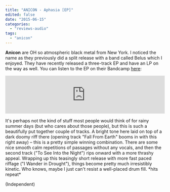 ```yaml
---
title: "ANICON - Aphasia [EP]"
edited: false
date: "2015-06-15"
categories:
  - "reviews-audio"
tags:
  - "anicon"
---
```


**Anicon** are OH so atmospheric black metal from New York. I noticed the name as they previously did a split release with a band called Belus which I enjoyed. They have recently released a three-track EP and have an LP on the way as well. You can listen to the EP on their Bandcamp [here](https://anicon.bandcamp.com/):

<iframe style="border: 0; width: 100%; height: 120px;" src="https://bandcamp.com/EmbeddedPlayer/album=1684157605/size=large/bgcol=ffffff/linkcol=0687f5/tracklist=false/artwork=small/transparent=true/" width="300" height="150" seamless=""><a href="http://anicon.bandcamp.com/album/aphasia">Aphasia by Anicon</a></iframe>

It's perhaps not the kind of stuff most people would think of for rainy summer days (but who cares about those people), but this is such a beautifully put together couple of tracks. A bright tone here laid on top of a dark doomy riff there (opening track "Fall From Earth" booms in with this right away) – this is a pretty simple winning combination. There are some nice smooth calm repetitions of passages without any vocals, and then the second track ("To See Into the Night") rips onward with a more thrashy appeal. Wrapping up this teasingly short release with more fast paced riffage ("I Wander in Drought"), things become pretty much irresistibly kinetic. Who knows, maybe I just can't resist a well-placed drum fill. \*hits repeat\*

(Independent)
